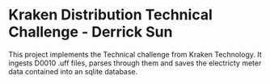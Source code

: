 # Kraken Distribution Technical Challenge - Derrick Sun
This project implements the Technical challenge from Kraken Technology. It ingests D0010 .uff files, parses through them and saves the electricty meter data contained into an sqlite database.
